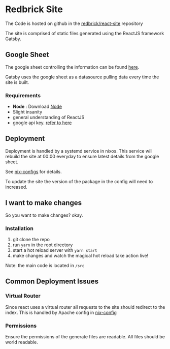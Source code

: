 # Redbrick Site

The Code is hosted on github in the
[redbrick/react-site](https://github.com/redbrick/react-site) repository

The site is comprised of static files generated using the ReactJS framework
Gatsby.

## Google Sheet

The google sheet controlling the information can be found
[here](https://docs.google.com/spreadsheets/d/15pFYVzuFPK4HFOpnnFHuoTNh3L3iThBCpoVMQzT5RlM/edit?usp=sharing).

Gatsby uses the google sheet as a datasource pulling data every time the site is
built.

### Requirements

- **Node** : Download [Node](https://nodejs.org/download/)
- Slight insanity
- general understanding of ReactJS
- google api key. [refer to
  here](https://www.gatsbyjs.org/packages/gatsby-source-google-spreadsheets/#step-2-set-up-sheetspermissions)

## Deployment

Deployment is handled by a systemd service in nixos. This service will rebuild
the site at 00:00 everyday to ensure latest details from the google sheet.

See
[nix-configs](https://github.com/redbrick/nix-configs/blob/master/services/httpd/react-site.nix)
for details.

To update the site the version of the package in the config will need to
increased.

## I want to make changes

So you want to make changes? okay.

### Installation

1. git clone the repo
2. run `yarn` in the root directory
3. start a hot reload server with `yarn start`
4. make changes and watch the magical hot reload take action live!

Note: the main code is located in `/src`

## Common Deployment Issues

### Virtual Router

Since react uses a virtual router all requests to the site should redirect to
the index. This is handled by Apache config in
[nix-config](https://github.com/redbrick/nix-configs/blob/master/services/httpd/default.nix#L40)

### Permissions

Ensure the permissions of the generate files are readable. All files should be
world readable.
